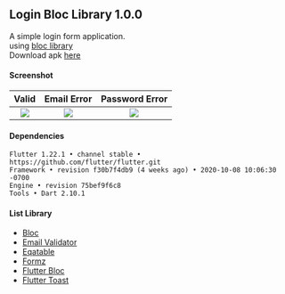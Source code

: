 ## Login Bloc Library 1.0.0 ##

A simple login form application.  
using [bloc library](https://bloclibrary.dev/#/)  
Download apk [here](https://www.dropbox.com/s/taq8jn1drrvaurm)

#### Screenshot ####
| Valid | Email Error | Password Error |
| :---: | :---: | :---: |
| ![](https://images2.imgbox.com/90/35/qvPL6iso_o.png) | ![](https://images2.imgbox.com/ac/d8/rhAJ7uBf_o.png) | ![](https://images2.imgbox.com/5a/3c/rOMCihDm_o.png) |

#### Dependencies ####
```
Flutter 1.22.1 • channel stable • https://github.com/flutter/flutter.git
Framework • revision f30b7f4db9 (4 weeks ago) • 2020-10-08 10:06:30 -0700
Engine • revision 75bef9f6c8
Tools • Dart 2.10.1
```

#### List Library ####
- [Bloc](https://pub.dev/packages/bloc)
- [Email Validator](https://pub.dev/packages/email_validator)
- [Eqatable](https://pub.dev/packages/equatable)
- [Formz](https://pub.dev/packages/formz)
- [Flutter Bloc](https://pub.dev/packages/flutter_bloc)
- [Flutter Toast](https://pub.dev/packages/fluttertoast)